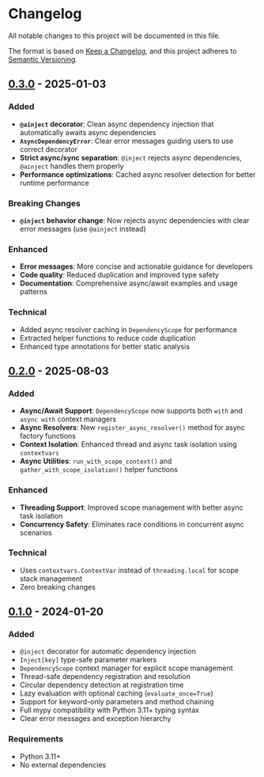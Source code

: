 # Changelog

All notable changes to this project will be documented in this file.

The format is based on [Keep a Changelog](https://keepachangelog.com/en/1.0.0/),
and this project adheres to [Semantic Versioning](https://semver.org/spec/v2.0.0.html).

## [0.3.0] - 2025-01-03

### Added
- **`@ainject` decorator**: Clean async dependency injection that automatically awaits async dependencies
- **`AsyncDependencyError`**: Clear error messages guiding users to use correct decorator
- **Strict async/sync separation**: `@inject` rejects async dependencies, `@ainject` handles them properly
- **Performance optimizations**: Cached async resolver detection for better runtime performance

### Breaking Changes
- **`@inject` behavior change**: Now rejects async dependencies with clear error messages (use `@ainject` instead)

### Enhanced
- **Error messages**: More concise and actionable guidance for developers
- **Code quality**: Reduced duplication and improved type safety
- **Documentation**: Comprehensive async/await examples and usage patterns

### Technical
- Added async resolver caching in `DependencyScope` for performance
- Extracted helper functions to reduce code duplication
- Enhanced type annotations for better static analysis

## [0.2.0] - 2025-08-03

### Added
- **Async/Await Support**: `DependencyScope` now supports both `with` and `async with` context managers
- **Async Resolvers**: New `register_async_resolver()` method for async factory functions
- **Context Isolation**: Enhanced thread and async task isolation using `contextvars`
- **Async Utilities**: `run_with_scope_context()` and `gather_with_scope_isolation()` helper functions

### Enhanced
- **Threading Support**: Improved scope management with better async task isolation
- **Concurrency Safety**: Eliminates race conditions in concurrent async scenarios

### Technical
- Uses `contextvars.ContextVar` instead of `threading.local` for scope stack management
- Zero breaking changes

## [0.1.0] - 2024-01-20

### Added
- `@inject` decorator for automatic dependency injection
- `Inject[key]` type-safe parameter markers
- `DependencyScope` context manager for explicit scope management
- Thread-safe dependency registration and resolution
- Circular dependency detection at registration time
- Lazy evaluation with optional caching (`evaluate_once=True`)
- Support for keyword-only parameters and method chaining
- Full mypy compatibility with Python 3.11+ typing syntax
- Clear error messages and exception hierarchy

### Requirements
- Python 3.11+
- No external dependencies

[0.3.0]: https://github.com/Wimonder/injectipy/releases/tag/v0.3.0
[0.2.0]: https://github.com/Wimonder/injectipy/releases/tag/v0.2.0
[0.1.0]: https://github.com/Wimonder/injectipy/releases/tag/v0.1.0
